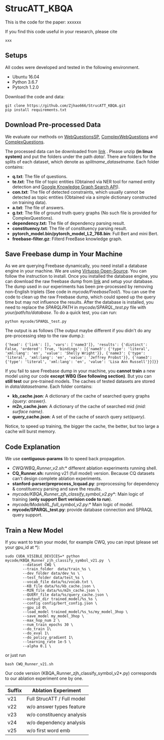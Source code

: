 # StrucATT_KBQA

This is the code for the paper:  xxxxxx

If you find this code useful in your research, please cite

```
xxx
```

## **Setups**

All codes were developed and tested in the following environment.

- Ubuntu 16.04
- Python 3.6.7
- Pytorch 1.2.0

Download the code and data:

```
git clone https://github.com/Zjhao666/StrucATT_KBQA.git
pip install requirements.txt
```

## **Download Pre-processed Data**

We evaluate our methods on [WebQuestionsSP](https://www.microsoft.com/en-us/download/details.aspx?id=52763), [ComplexWebQuestions](https://www.tau-nlp.org/compwebq) and [ComplexQuestions](https://github.com/JunweiBao/MulCQA/tree/ComplexQuestions).

The processed data can be downloaded from [link](???) . Please unzip **(in linux system)** and put the folders under the path *data/*. There are folders for the splits of each dataset, which denote as *splitname_datasetname*. Each folder contains:

- **q.txt**: The file of questions.
- **te.txt**: The file of topic entities (Obtained via NER tool for named entity detection and [Google Knowledge Graph Search API](https://developers.google.com/knowledge-graph)).
- **con.txt**: The file of detected constraints, which usually cannot be detected as topic entities (Obtained via a simple dictionary constructed on training data).
- **a.txt**: The file of answers.
- **g.txt**: The file of ground truth query graphs (No such file is provided for ComplexQuestions).
- **dependency.txt:**  The file of dependency parsing result.
- **constituency.txt**:  The file of constituency parsing result.
- **pytorch_model.bin/pytorch_model_L2_768.bin**: Full Bert and mini Bert.
- **freebase-filter.gz**:  Filterd FreeBase knowledge graph.

## **Save Freebase dump in Your Machine**

As we are querying Freebase dynamically, you need install a database engine in your machine. We are using [Virtuoso Open-Source](https://github.com/openlink/virtuoso-opensource). You can follow the instruction to install. Once you installed the database engine, you can download the raw freebase dump from [link](https://developers.google.com/freebase) and setup your database. The dump used in our experiments has been pre-processed by removing non-English triplets (See code in *mycode/FreebaseTool/*). You can use the code to clean up the raw Freebase dump, which could speed up the query time but may not influence the results. After the database is installed, you need to replace the *SPARQLPATH* in *mycode/SPARQL_test.py* file with *your/path/to/database*. To do a quick test, you can run:

```
python mycode/SPARQL_test.py
```

The output is as follows (The output maybe different if you didn't do any pre-processing step to the raw dump.):

```
{'head': {'link': [], 'vars': ['name3']}, 'results': {'distinct': False, 'ordered': True, 'bindings': [{'name3': {'type': 'literal', 'xml:lang': 'en', 'value': 'Shelly Wright'}}, {'name3': {'type': 'literal', 'xml:lang': 'en', 'value': 'Jeffrey Probst'}}, {'name3': {'type': 'literal', 'xml:lang': 'en', 'value': 'Lisa Ann Russell'}}]}}
```

If you fail to save Freebase dump in your machine, you **cannot train** a new model using our code **except WBQ (See following section)**. But you can **still test** our pre-trained models. The caches of tested datasets are stored in *data/datasetname*. Each folder contains:

- **kb_cache.json**: A dictionary of the cache of searched query graphs *{query: answer}*.
- **m2n_cache.json**: A dictionary of the cache of searched mid *{mid: surface name}*.
- **query_cache.json**: A set of the cache of search query *set(query)*.

Notice, to speed up training, the bigger the cache, the better, but too large a cache will burst memory.

## Code Explanation

We use **contiguous-params** lib to speed back propagation.

- **CWQ/WBQ_Runner_v2*.sh:** different ablation experiments running shell.
- **CQ_Runner.sh:**  running v21 (full model) version. Because CQ datasets can't design complete ablation experiments.
- **stanford-parser/preprocess_lcquad.py**: preprocessing for dependency & constituency parsing and save the results.
- **mycode/KBQA_Runner_zjh_classify_symbol_v2*.py**: Main logic of training (**only support Bert verision code to run**).
- **mycode/ModelsRL_full_symbol_v2*.py:**  Main logic of model.
- **mycode/SPARQL_test.py**: provide database connection and SPRAQL query support.

## **Train a New Model**

If you want to train your model, for example CWQ, you can input (please set your gpu_id at *):

```
sudo CUDA_VISIBLE_DEVICES=* python mycode/KBQA_Runner_zjh_classify_symbol_v21.py  \
        --dataset CWQ \
        --train_folder  data/train_%s \
        --dev_folder data/dev_%s \
        --test_folder data/test_%s \
        --vocab_file data/%s/vocab.txt \
        --KB_file data/%s/kb_cache.json \
        --M2N_file data/%s/m2n_cache.json \
        --QUERY_file data/%s/query_cache.json \
        --output_dir trained_model/%s_%s \
        --config config/bert_config.json \
        --gpu_id 0\
        --load_model trained_model/%s_%s/my_model_3hop \
        --save_model my_model_3hop \
        --max_hop_num 2 \
        --num_train_epochs 30 \
        --do_train 1\
        --do_eval 1\
        --do_policy_gradient 1\
        --learning_rate 1e-5 \
        --alpha 0.1 \
```

or just run 

```
bash CWQ_Runner_v21.sh
```

Our code version (KBQA_Runner_zjh_classify_symbol_v2*.py) corresponds to our ablation experiment one by one.

| Suffix | Ablation Experiment        |
| ------ | -------------------------- |
| v21    | Full StrucATT / Full model |
| v22    | w/o answer types feature   |
| v23    | w/o constituency analysis  |
| v24    | w/o dependency analysis    |
| v25    | w/o first word emb         |



